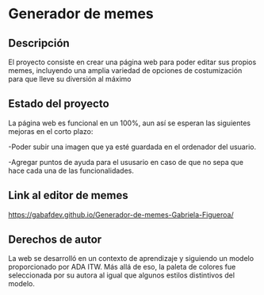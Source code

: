 # Generador de memes #

## Descripción ##
El proyecto consiste en crear una página web para poder editar sus propios memes, incluyendo una amplia variedad de opciones de costumización para que lleve su diversión al máximo 

## Estado del proyecto ##
La página web es funcional en un 100%, aun así se esperan las siguientes mejoras en el corto plazo:

  -Poder subir una imagen que ya esté guardada en el ordenador del usuario.

  -Agregar puntos de ayuda para el ususario en caso de que no sepa que hace cada una de las funcionalidades.

## Link al editor de memes ##

https://gabafdev.github.io/Generador-de-memes-Gabriela-Figueroa/

## Derechos de autor ##
La web se desarrolló en un contexto de aprendizaje y siguiendo un modelo proporcionado por ADA ITW. Más allá de eso, la paleta de colores fue seleccionada por su autora al igual que algunos estilos distintivos del modelo. 